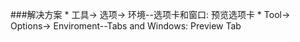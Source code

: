 

###解决方案
    * 工具-> 选项-> 环境--选项卡和窗口: 预览选项卡
    * Tool-> Options-> Enviroment--Tabs and Windows: Preview Tab